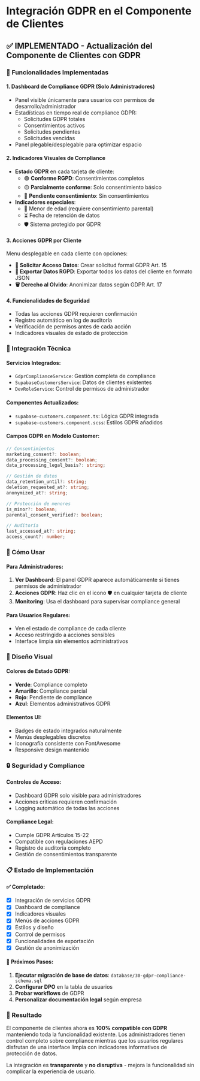 # Integración GDPR en el Componente de Clientes

## ✅ IMPLEMENTADO - Actualización del Componente de Clientes con GDPR

### 🎯 Funcionalidades Implementadas

#### 1. **Dashboard de Compliance GDPR (Solo Administradores)**
- Panel visible únicamente para usuarios con permisos de desarrollo/administrador
- Estadísticas en tiempo real de compliance GDPR:
  - Solicitudes GDPR totales
  - Consentimientos activos
  - Solicitudes pendientes
  - Solicitudes vencidas
- Panel plegable/desplegable para optimizar espacio

#### 2. **Indicadores Visuales de Compliance**
- **Estado GDPR** en cada tarjeta de cliente:
  - 🟢 **Conforme RGPD**: Consentimientos completos
  - 🟡 **Parcialmente conforme**: Solo consentimiento básico
  - 🔴 **Pendiente consentimiento**: Sin consentimientos
- **Indicadores especiales**:
  - 👶 Menor de edad (requiere consentimiento parental)
  - ⏳ Fecha de retención de datos
  - 🛡️ Sistema protegido por GDPR

#### 3. **Acciones GDPR por Cliente**
Menu desplegable en cada cliente con opciones:

- **📄 Solicitar Acceso Datos**: Crear solicitud formal GDPR Art. 15
- **💾 Exportar Datos RGPD**: Exportar todos los datos del cliente en formato JSON
- **🗑️ Derecho al Olvido**: Anonimizar datos según GDPR Art. 17

#### 4. **Funcionalidades de Seguridad**
- Todas las acciones GDPR requieren confirmación
- Registro automático en log de auditoría
- Verificación de permisos antes de cada acción
- Indicadores visuales de estado de protección

### 🔧 Integración Técnica

#### Servicios Integrados:
- `GdprComplianceService`: Gestión completa de compliance
- `SupabaseCustomersService`: Datos de clientes existentes
- `DevRoleService`: Control de permisos de administrador

#### Componentes Actualizados:
- `supabase-customers.component.ts`: Lógica GDPR integrada
- `supabase-customers.component.scss`: Estilos GDPR añadidos

#### Campos GDPR en Modelo Customer:
```typescript
// Consentimientos
marketing_consent?: boolean;
data_processing_consent?: boolean;
data_processing_legal_basis?: string;

// Gestión de datos
data_retention_until?: string;
deletion_requested_at?: string;
anonymized_at?: string;

// Protección de menores
is_minor?: boolean;
parental_consent_verified?: boolean;

// Auditoría
last_accessed_at?: string;
access_count?: number;
```

### 🚀 Cómo Usar

#### Para Administradores:
1. **Ver Dashboard**: El panel GDPR aparece automáticamente si tienes permisos de administrador
2. **Acciones GDPR**: Haz clic en el icono 🛡️ en cualquier tarjeta de cliente
3. **Monitoring**: Usa el dashboard para supervisar compliance general

#### Para Usuarios Regulares:
- Ven el estado de compliance de cada cliente
- Acceso restringido a acciones sensibles
- Interface limpia sin elementos administrativos

### 🎨 Diseño Visual

#### Colores de Estado GDPR:
- **Verde**: Compliance completo
- **Amarillo**: Compliance parcial  
- **Rojo**: Pendiente de compliance
- **Azul**: Elementos administrativos GDPR

#### Elementos UI:
- Badges de estado integrados naturalmente
- Menús desplegables discretos
- Iconografía consistente con FontAwesome
- Responsive design mantenido

### 🔒 Seguridad y Compliance

#### Controles de Acceso:
- Dashboard GDPR solo visible para administradores
- Acciones críticas requieren confirmación
- Logging automático de todas las acciones

#### Compliance Legal:
- Cumple GDPR Artículos 15-22
- Compatible con regulaciones AEPD
- Registro de auditoría completo
- Gestión de consentimientos transparente

### 📋 Estado de Implementación

#### ✅ Completado:
- [x] Integración de servicios GDPR
- [x] Dashboard de compliance
- [x] Indicadores visuales
- [x] Menús de acciones GDPR
- [x] Estilos y diseño
- [x] Control de permisos
- [x] Funcionalidades de exportación
- [x] Gestión de anonimización

#### 🔄 Próximos Pasos:
1. **Ejecutar migración de base de datos**: `database/30-gdpr-compliance-schema.sql`
2. **Configurar DPO** en la tabla de usuarios
3. **Probar workflows** de GDPR
4. **Personalizar documentación legal** según empresa

### 🎯 Resultado

El componente de clientes ahora es **100% compatible con GDPR** manteniendo toda la funcionalidad existente. Los administradores tienen control completo sobre compliance mientras que los usuarios regulares disfrutan de una interface limpia con indicadores informativos de protección de datos.

La integración es **transparente** y **no disruptiva** - mejora la funcionalidad sin complicar la experiencia de usuario.
